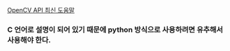 [OpenCV API 최신 도움말](https://docs.opencv.org/)
### C 언어로 설명이 되어 있기 때문에 python 방식으로 사용하려면 유추해서 사용해야 한다.